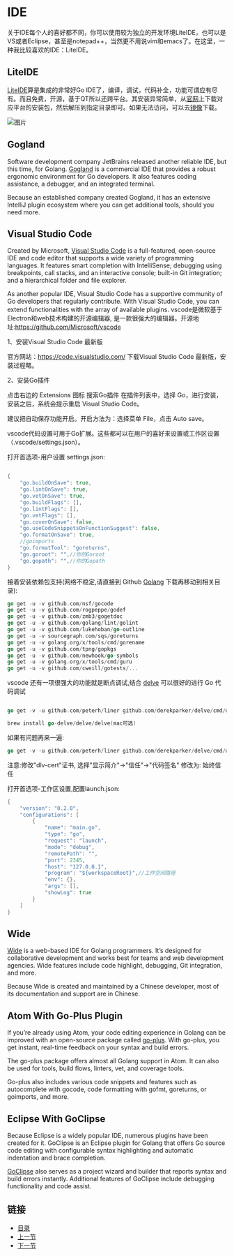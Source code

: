 # IDE
关于IDE每个人的喜好都不同，你可以使用较为独立的开发环境LiteIDE，也可以是VS或者Eclipse，甚至是notepad++，当然更不用说vim和emacs了。在这里，一种我比较喜欢的IDE：LiteIDE。


## LiteIDE

[LiteIDE](https://github.com/visualfc/liteide)算是集成的非常好Go IDE了，编译，调试，代码补全，功能可谓应有尽有。而且免费，开源，基于QT所以还跨平台。其安装异常简单，从[官网](https://code.google.com/p/liteide/)上下载对应平台的安装包，然后解压到指定目录即可。如果无法访问，可以去[镜像](http://www.golangtc.com/download/liteide)下载。

![图片](https://github.com/sunnygocms/gobook/blob/master/go_lang_base/02.2.png)

## Gogland
Software development company JetBrains released another reliable IDE, but this time, for Golang. [Gogland](https://www.jetbrains.com/go/) is a commercial IDE that provides a robust ergonomic environment for Go developers. It also features coding assistance, a debugger, and an integrated terminal.

Because an established company created Gogland, it has an extensive IntelliJ plugin ecosystem where you can get additional tools, should you need more.

## Visual Studio Code
Created by Microsoft, [Visual Studio Code](https://code.visualstudio.com/) is a full-featured, open-source IDE and code editor that supports a wide variety of programming languages. It features smart completion with IntelliSense; debugging using breakpoints, call stacks, and an interactive console; built-in Git integration; and a hierarchical folder and file explorer.

As another popular IDE, Visual Studio Code has a supportive community of Go developers that regularly contribute. With Visual Studio Code, you can extend functionalities with the array of available plugins.
vscode是微软基于Electron和web技术构建的开源编辑器, 是一款很强大的编辑器。开源地址:https://github.com/Microsoft/vscode

1、安装Visual Studio Code 最新版

官方网站：https://code.visualstudio.com/ 
下载Visual Studio Code 最新版，安装过程略。

2、安装Go插件

点击右边的 Extensions 图标
搜索Go插件
在插件列表中，选择 Go，进行安装，安装之后，系统会提示重启 Visual Studio Code。

建议把自动保存功能开启。开启方法为：选择菜单 File，点击 Auto save。

vscode代码设置可用于Go扩展。这些都可以在用户的喜好来设置或工作区设置（.vscode/settings.json）。

打开首选项-用户设置 settings.json:

```Go

{
    "go.buildOnSave": true,
    "go.lintOnSave": true,
    "go.vetOnSave": true,
    "go.buildFlags": [],
    "go.lintFlags": [],
    "go.vetFlags": [],
    "go.coverOnSave": false,
    "go.useCodeSnippetsOnFunctionSuggest": false,
    "go.formatOnSave": true,
    //goimports
    "go.formatTool": "goreturns",
    "go.goroot": "",//你的Goroot
    "go.gopath": "",//你的Gopath
}
```

接着安装依赖包支持(网络不稳定,请直接到 Github [Golang](https://github.com/golang) 下载再移动到相关目录):
```Go
go get -u -v github.com/nsf/gocode
go get -u -v github.com/rogpeppe/godef
go get -u -v github.com/zmb3/gogetdoc
go get -u -v github.com/golang/lint/golint
go get -u -v github.com/lukehoban/go-outline
go get -u -v sourcegraph.com/sqs/goreturns
go get -u -v golang.org/x/tools/cmd/gorename
go get -u -v github.com/tpng/gopkgs
go get -u -v github.com/newhook/go-symbols
go get -u -v golang.org/x/tools/cmd/guru
go get -u -v github.com/cweill/gotests/...
```

vscode 还有一项很强大的功能就是断点调试,结合 [delve](https://github.com/derekparker/delve) 可以很好的进行 Go 代码调试

```Go

go get -v -u github.com/peterh/liner github.com/derekparker/delve/cmd/dlv

brew install go-delve/delve/delve(mac可选)

```
如果有问题再来一遍:
```Go	
go get -v -u github.com/peterh/liner github.com/derekparker/delve/cmd/dlv
```
注意:修改"dlv-cert"证书, 选择"显示简介"->"信任"->"代码签名" 修改为: 始终信任

打开首选项-工作区设置,配置launch.json:

```Go
{
    "version": "0.2.0",
    "configurations": [
        {
            "name": "main.go",
            "type": "go",
            "request": "launch",
            "mode": "debug",
            "remotePath": "",
            "port": 2345,
            "host": "127.0.0.1",
            "program": "${workspaceRoot}",//工作空间路径
            "env": {},
            "args": [],
            "showLog": true
        }
    ]
}
```


## Wide
[Wide](https://github.com/b3log/wide) is a web-based IDE for Golang programmers. It’s designed for collaborative development and works best for teams and web development agencies. Wide features include code highlight, debugging, Git integration, and more.

Because Wide is created and maintained by a Chinese developer, most of its documentation and support are in Chinese.

## Atom With Go-Plus Plugin
If you’re already using Atom, your code editing experience in Golang can be improved with an open-source package called [go-plus](https://atom.io/packages/go-plus). With go-plus, you get instant, real-time feedback on your syntax and build errors.

The go-plus package offers almost all Golang support in Atom. It can also be used for tools, build flows, linters, vet, and coverage tools.

Go-plus also includes various code snippets and features such as autocomplete with gocode, code formatting with gofmt, goreturns, or goimports, and more.

## Eclipse With GoClipse
Because Eclipse is a widely popular IDE, numerous plugins have been created for it. GoClipse is an Eclipse plugin for Golang that offers Go source code editing with configurable syntax highlighting and automatic indentation and brace completion.

[GoClipse](https://github.com/GoClipse/goclipse) also serves as a project wizard and builder that reports syntax and build errors instantly. Additional features of GoClipse include debugging functionality and code assist.
## 链接
- [目录](https://github.com/sunnygocms/gobook/blob/master/menu.md)
- [上一节](https://github.com/sunnygocms/gobook/blob/master/go_lang_base/02.1.md)
- [下一节](https://github.com/sunnygocms/gobook/blob/master/go_lang_base/02.3.md)